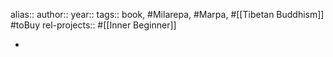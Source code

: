 alias::
author::
year::
tags:: book, #Milarepa, #Marpa, #[[Tibetan Buddhism]] #toBuy
rel-projects:: #[[Inner Beginner]]


-
